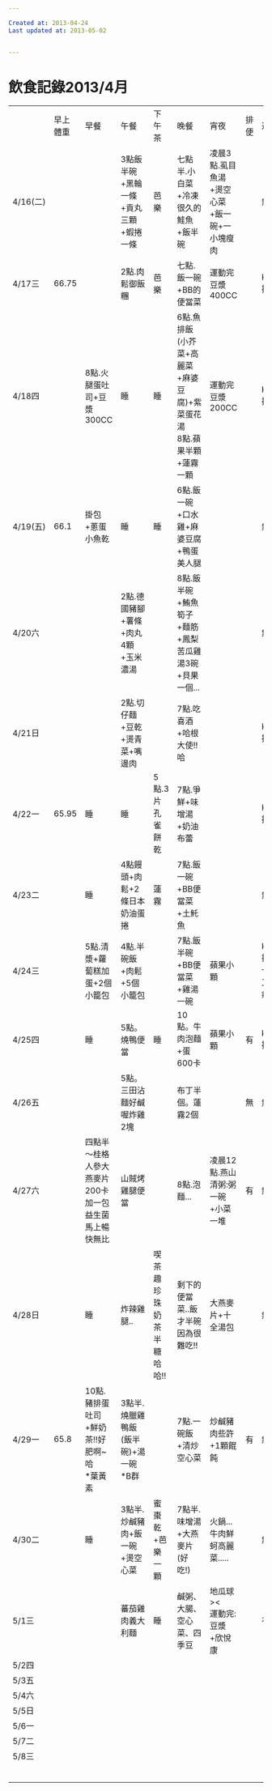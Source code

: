 ```yaml
---

Created at: 2013-04-24
Last updated at: 2013-05-02


---
```


# 飲食記錄2013/4月


|     |     |     |     |     |     |     |     |     |     |     |
| --- | --- | --- | --- | --- | --- | --- | --- | --- | --- | --- |
|     | 早上體重 | 早餐  | 午餐  | 下午茶 | 晚餐  | 宵夜  | 排便  | 運動  | 睡眠  | 水   |
| 4/16(二) |     |     | 3點飯半碗+黑輪一條+貢丸三顆+蝦捲一條 | 芭樂  | 七點半.小白菜+冷凍很久的鮭魚+飯半碗 | 凌晨3點.虱目魚湯+燙空心菜+飯一碗+一小塊瘦肉 |     | 無   |     |     |
| 4/17三 | 66.75 |     | 2點.肉鬆御飯糰 | 芭樂  | 七點.飯一碗+BB的便當菜 | 運動完豆漿400CC |     | KITTY操 |     |     |
| 4/18四 |     | 8點.火腿蛋吐司+豆漿300CC | 睡   | 睡   | 6點.魚排飯(小芥菜+高麗菜+麻婆豆腐)+紫菜蛋花湯<br>8點.蘋果半顆+蓮霧一顆 | 運動完豆漿200CC |     | KITTY操 |     |     |
| 4/19(五) | 66.1 | 掛包+蔥蛋小魚乾 | 睡   | 睡   | 6點.飯一碗+口水雞+麻婆豆腐+鴨蛋美人腿 |     |     | 無   |     |     |
| 4/20六 |     |     | 2點.德國豬腳+薯條+肉丸4顆+玉米濃湯 |     | 8點.飯半碗+鮪魚筍子+麵筋+鳳梨苦瓜雞湯3碗+貝果一個... |     |     | 無   |     |     |
| 4/21日 |     |     | 2點.切仔麵+豆乾+燙青菜+嘴邊肉 |     | 7點.吃喜酒+哈根大使!!哈 |     |     | KITTY操 |     |     |
| 4/22一 | 65.95 | 睡   | 睡   | 5點.3片孔雀餅乾 | 7點.爭鮮+味增湯+奶油布蕾 |     |     | KITTY操 |     |     |
| 4/23二 |     | 睡   | 4點饅頭+肉鬆+2條日本奶油蛋捲 | 蓮霧  | 7點.飯一碗+BB便當菜+土魠魚 |     |     | 無   |     |     |
| 4/24三 |     | 5點.清漿+蘿蔔糕加蛋+2個小籠包 | 4點.半碗飯+肉鬆+5個小籠包 |     | 7點.飯半碗+BB便當菜+雞湯一碗 | 蘋果小顆 |     | KITTY操..跳一跳又胃痛 |     |     |
| 4/25四 |     | 睡   | 5點。燒鴨便當 | 睡   | 10點。牛肉泡麵+蛋600卡 | 蘋果小顆 | 有   | kitty操 |     |     |
| 4/26五 |     |     | 5點。三田沾麵好鹹喔炸雞2塊 |     | 布丁半個。蓮霧2個 |     | 無   | 無   |     |     |
| 4/27六 |     | 四點半～桂格人參大燕麥片200卡加一包益生菌馬上暢快無比 | 山賊烤雞腿便當 |     | 8點.泡麵... | 凌晨12點.燕山清粥:粥一碗+小菜一堆 | 有   | 無   | 只睡3小時吧!! |     |
| 4/28日 |     | 睡   | 炸辣雞腿.. | 喫茶趣珍珠奶茶半糖哈哈!! | 剩下的便當菜..飯才半碗因為很難吃!! | 大燕麥片+十全湯包 |     | 無   | 凌晨1點-9點 |     |
| 4/29一 | 65.8 | 10點.豬排蛋吐司+鮮奶茶!!好肥啊~哈<br>\*葉黃素 | 3點半.燒臘雞鴨飯(飯半碗)+湯一碗<br>\*B群 |     | 7點.一碗飯+清炒空心菜 | 炒鹹豬肉些許+1顆餛飩 | 有   | 無   | \*午覺:12-下午3...<br>\*凌晨2-下午1 | 起床500+500+500+500 |
| 4/30二 |     | 睡   | 3點半.炒鹹豬肉+飯一碗+燙空心菜 | 蜜棗乾+芭樂一顆 | 7點半.味增湯+大燕麥片(好吃!) | 火鍋...牛肉鮮蚵高麗菜..... |     | 無   |     |     |
| 5/1三 |     |     | 蕃茄雞肉義大利麵 | 睡   | 鹹粥、大腸、空心菜、四季豆 | 地瓜球><<br>運動完:豆漿+欣悅康 |     | 有   | 凌晨5-下午2點... |     |
| 5/2四 |     |     |     |     |     |     |     |     |     |     |
| 5/3五 |     |     |     |     |     |     |     |     |     |     |
| 5/4六 |     |     |     |     |     |     |     |     |     |     |
| 5/5日 |     |     |     |     |     |     |     |     |     |     |
| 5/6一 |     |     |     |     |     |     |     |     |     |     |
| 5/7二 |     |     |     |     |     |     |     |     |     |     |
| 5/8三 |     |     |     |     |     |     |     |     |     |     |
|     |     |     |     |     |     |     |     |     |     |     |
|     |     |     |     |     |     |     |     |     |     |     |
|     |     |     |     |     |     |     |     |     |     |     |
|     |     |     |     |     |     |     |     |     |     |     |
|     |     |     |     |     |     |     |     |     |     |     |
|     |     |     |     |     |     |     |     |     |     |     |

